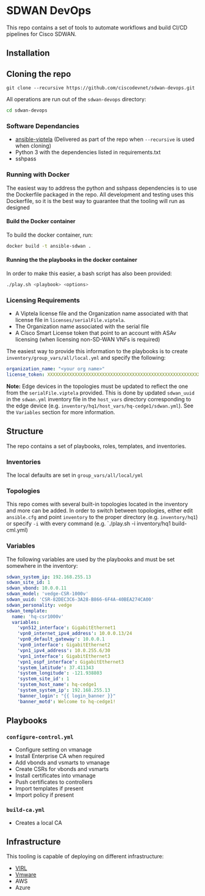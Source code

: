 # SDWAN DevOps

This repo contains a set of tools to automate workflows and build CI/CD pipelines for Cisco SDWAN.

## Installation

## Cloning the repo

``` shell
git clone --recursive https://github.com/ciscodevnet/sdwan-devops.git
```

All operations are run out of the `sdwan-devops` directory:

```bash
cd sdwan-devops
```

### Software Dependancies

* [ansible-viptela](https://github.com/CiscoDevNet/ansible-viptela) (Delivered as part of the repo when `--recursive` is used when cloning)
* Python 3 with the dependencies listed in requirements.txt
* sshpass


### Running with Docker

The easiest way to address the python and sshpass dependencies is to use the Dockerfile packaged in the repo.  All development and testing uses this Dockerfile, so it is the best way to guarantee that the tooling will run as designed

#### Build the Docker container

To build the docker container, run:

```bash
docker build -t ansible-sdwan .
```

#### Running the the playbooks in the docker container

In order to make this easier, a bash script has also been provided:

```bash
./play.sh <playbook> <options>
```

### Licensing Requirements

* A Viptela license file and the Organization name associated with that license file in `licenses/serialFile.viptela`.
* The Organization name associated with the serial file
* A Cisco Smart License token that point to an account with ASAv licensing (when licensing non-SD-WAN VNFs is required)

The easiest way to provide this information to the playbooks is to create `inventory/group_vars/all/local.yml` and specify the following:

```yaml
organization_name: "<your org name>"
license_token: XXXXXXXXXXXXXXXXXXXXXXXXXXXXXXXXXXXXXXXXXXXXXXXXXXXXXXXXXXXXXXXXXXXXXXXXXXXXXXXXXXXXXX
```

**Note:** Edge devices in the topologies must be updated to reflect the one from the `serialFile.viptela` provided.  This is done by updated `sdwan_uuid` in the `sdwan.yml` inventory file in the `host_vars` directory corresponding to the edge device (e.g. `inventory/hq1/host_vars/hq-cedge1/sdwan.yml`).  See the `Variables` section for more information.

## Structure

The repo contains a set of playbooks, roles, templates, and inventories.

### Inventories

The local defaults are set in `group_vars/all/local/yml`

### Topologies

This repo comes with several built-in topologies located in the inventory and more can be added.  In order to switch between topologies, either edit `ansible.cfg` and point `inventory` to the proper directory (e.g. `inventory/hq1`) or specify `-i` with every command (e.g. `./play.sh -i inventory/hq1 build-cml.yml)

### Variables

The following variables are used by the playbooks and must be set somewhere in the inventory:

```yaml
sdwan_system_ip: 192.168.255.13
sdwan_site_id: 1
sdwan_vbond: 10.0.0.11
sdwan_model: 'vedge-CSR-1000v'
sdwan_uuid: 'CSR-82DEC3C6-3A28-B866-6F4A-40BEA274CA00'
sdwan_personality: vedge
sdwan_template:
  name: 'hq-csr1000v'
  variables:
    'vpn512_interface': GigabitEthernet1
    'vpn0_internet_ipv4_address': 10.0.0.13/24
    'vpn0_default_gateway': 10.0.0.1
    'vpn0_interface': GigabitEthernet2
    'vpn1_ipv4_address': 10.0.255.6/30
    'vpn1_interface': GigabitEthernet3
    'vpn1_ospf_interface': GigabitEthernet3
    'system_latitude': 37.411343
    'system_longitude': -121.938803
    'system_site_id': 1
    'system_host_name': hq-cedge1
    'system_system_ip': 192.168.255.13
    'banner_login': "{{ login_banner }}"
    'banner_motd': Welcome to hq-cedge1!
```

## Playbooks

### `configure-control.yml`
* Configure setting on vmanage
* Install Enterprise CA when required
* Add vbonds and vsmarts to vmanage
* Create CSRs for vbonds and vsmarts
* Install certificates into vmanage
* Push certificates to controllers
* Import templates if present
* Import policy if present

### `build-ca.yml`
* Creates a local CA

## Infrastructure

This tooling is capable of deploying on different infrastructure:
* [VIRL](docs/virl.md)
* [Vmware](docs/tf-vmware.md)
* AWS
* Azure